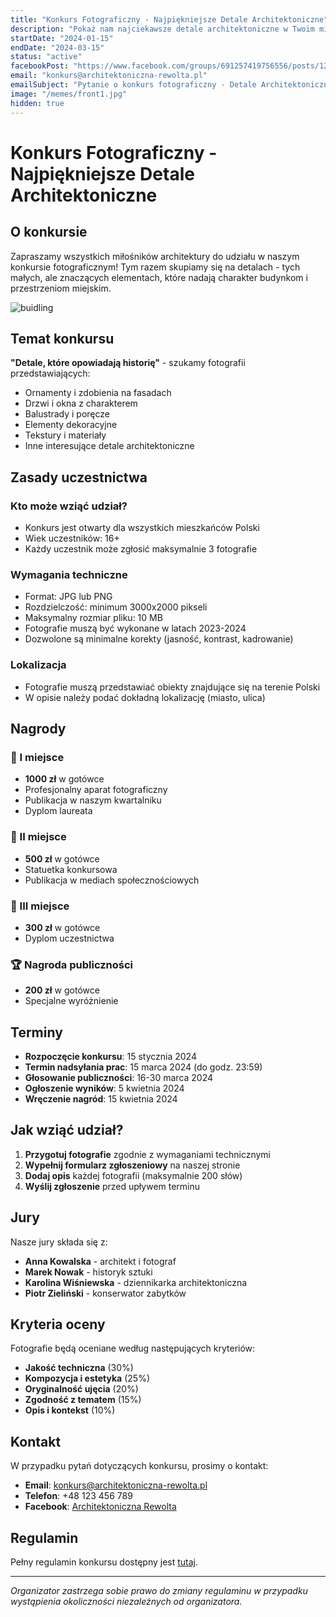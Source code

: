 ```yaml
---
title: "Konkurs Fotograficzny - Najpiękniejsze Detale Architektoniczne"
description: "Pokaż nam najciekawsze detale architektoniczne w Twoim mieście i wygraj nagrody!"
startDate: "2024-01-15"
endDate: "2024-03-15"
status: "active"
facebookPost: "https://www.facebook.com/groups/691257419756556/posts/1234567890123456/"
email: "konkurs@architektoniczna-rewolta.pl"
emailSubject: "Pytanie o konkurs fotograficzny - Detale Architektoniczne"
image: "/memes/front1.jpg"
hidden: true
---
```


# Konkurs Fotograficzny - Najpiękniejsze Detale Architektoniczne

## O konkursie

Zapraszamy wszystkich miłośników architektury do udziału w naszym konkursie fotograficznym! Tym razem skupiamy się na detalach - tych małych, ale znaczących elementach, które nadają charakter budynkom i przestrzeniom miejskim.

![buidling](https://southcoastimprovement.com/wp-content/uploads/2025/03/8254661.jpg)

## Temat konkursu

**"Detale, które opowiadają historię"** - szukamy fotografii przedstawiających:
- Ornamenty i zdobienia na fasadach
- Drzwi i okna z charakterem
- Balustrady i poręcze
- Elementy dekoracyjne
- Tekstury i materiały
- Inne interesujące detale architektoniczne

## Zasady uczestnictwa

### Kto może wziąć udział?
- Konkurs jest otwarty dla wszystkich mieszkańców Polski
- Wiek uczestników: 16+
- Każdy uczestnik może zgłosić maksymalnie 3 fotografie

### Wymagania techniczne
- Format: JPG lub PNG
- Rozdzielczość: minimum 3000x2000 pikseli
- Maksymalny rozmiar pliku: 10 MB
- Fotografie muszą być wykonane w latach 2023-2024
- Dozwolone są minimalne korekty (jasność, kontrast, kadrowanie)

### Lokalizacja
- Fotografie muszą przedstawiać obiekty znajdujące się na terenie Polski
- W opisie należy podać dokładną lokalizację (miasto, ulica)

## Nagrody

### 🥇 I miejsce
- **1000 zł** w gotówce
- Profesjonalny aparat fotograficzny
- Publikacja w naszym kwartalniku
- Dyplom laureata

### 🥈 II miejsce
- **500 zł** w gotówce
- Statuetka konkursowa
- Publikacja w mediach społecznościowych

### 🥉 III miejsce
- **300 zł** w gotówce
- Dyplom uczestnictwa

### 🏆 Nagroda publiczności
- **200 zł** w gotówce
- Specjalne wyróżnienie

## Terminy

- **Rozpoczęcie konkursu**: 15 stycznia 2024
- **Termin nadsyłania prac**: 15 marca 2024 (do godz. 23:59)
- **Głosowanie publiczności**: 16-30 marca 2024
- **Ogłoszenie wyników**: 5 kwietnia 2024
- **Wręczenie nagród**: 15 kwietnia 2024

## Jak wziąć udział?

1. **Przygotuj fotografie** zgodnie z wymaganiami technicznymi
2. **Wypełnij formularz zgłoszeniowy** na naszej stronie
3. **Dodaj opis** każdej fotografii (maksymalnie 200 słów)
4. **Wyślij zgłoszenie** przed upływem terminu

## Jury

Nasze jury składa się z:
- **Anna Kowalska** - architekt i fotograf
- **Marek Nowak** - historyk sztuki
- **Karolina Wiśniewska** - dziennikarka architektoniczna
- **Piotr Zieliński** - konserwator zabytków

## Kryteria oceny

Fotografie będą oceniane według następujących kryteriów:
- **Jakość techniczna** (30%)
- **Kompozycja i estetyka** (25%)
- **Oryginalność ujęcia** (20%)
- **Zgodność z tematem** (15%)
- **Opis i kontekst** (10%)

## Kontakt

W przypadku pytań dotyczących konkursu, prosimy o kontakt:
- **Email**: konkurs@architektoniczna-rewolta.pl
- **Telefon**: +48 123 456 789
- **Facebook**: [Architektoniczna Rewolta](https://www.facebook.com/groups/691257419756556/)

## Regulamin

Pełny regulamin konkursu dostępny jest [tutaj](/regulamin-konkursu-fotograficznego.pdf).

---

*Organizator zastrzega sobie prawo do zmiany regulaminu w przypadku wystąpienia okoliczności niezależnych od organizatora.* 